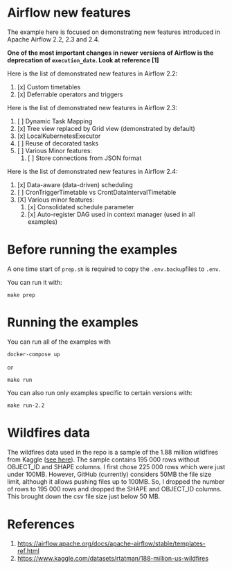 # Airflow new features

The example here is focused on demonstrating new features
introduced in Apache Airflow 2.2, 2.3 and 2.4.


**One of the most important changes in newer versions of
Airflow is the deprecation of `execution_date`. 
Look at reference [1]**

Here is the list of demonstrated new features in Airflow 2.2:
1. [x] Custom timetables
2. [x] Deferrable operators and triggers

Here is the list of demonstrated new features in Airflow 2.3:
1. [ ] Dynamic Task Mapping
2. [x] Tree view replaced by Grid view (demonstrated by default)
3. [x] LocalKubernetesExecutor
4. [ ] Reuse of decorated tasks
5. [ ] Various Minor features:
   1. [ ] Store connections from JSON format

Here is the list of demonstrated new features in Airflow 2.4:
1. [x] Data-aware (data-driven) scheduling
2. [ ] CronTriggerTimetable vs CrontDataIntervalTimetable
3. [X] Various minor features:
   1. [x] Consolidated schedule parameter
   2. [x] Auto-register DAG used in context manager (used in all examples)

# Before running the examples
A one time start of `prep.sh` is required to copy the 
`.env.backup`files to `.env`.

You can run it with:
```shell
make prep
```

# Running the examples

You can run all of the examples with
```shell
docker-compose up
```
or
```shell
make run
```

You can also run only examples specific to certain versions
with: 
```shell
make run-2.2
```

# Wildfires data
The wildfires data used in the repo is a sample of the 
1.88 million wildfires from Kaggle ([see here](https://www.kaggle.com/datasets/rtatman/188-million-us-wildfires)).
The sample contains 195 000 rows without OBJECT_ID and SHAPE
columns. I first chose 225 000 rows which were just
under 100MB. However, GitHub (currently) considers 50MB 
the file size limit, although it allows pushing files
up to 100MB. So, I dropped the number of rows to
195 000 rows and dropped the SHAPE and OBJECT_ID columns.
This brought down the csv file size just below 50 MB.


# References
1. https://airflow.apache.org/docs/apache-airflow/stable/templates-ref.html
2. https://www.kaggle.com/datasets/rtatman/188-million-us-wildfires
